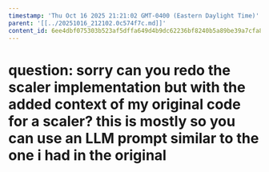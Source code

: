 ```yaml
---
timestamp: 'Thu Oct 16 2025 21:21:02 GMT-0400 (Eastern Daylight Time)'
parent: '[[../20251016_212102.0c574f7c.md]]'
content_id: 6ee4dbf075303b523af5dffa649d4b9dc62236bf8240b5a89be39a7cfa833a4d
---
```


# question: sorry can you redo the scaler implementation but with the added context of my original code for a scaler? this is mostly so you can use an LLM prompt similar to the one i had in the original
